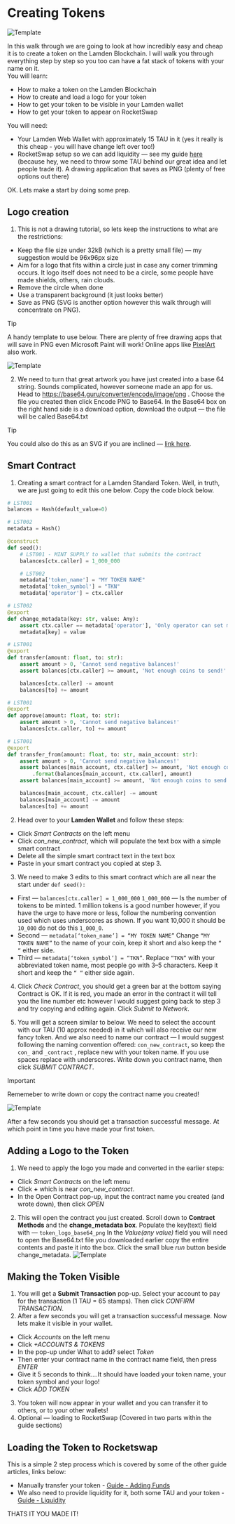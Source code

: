 # Creating Tokens
![Template](./static/Token1.png ':size=1000')

In this walk through we are going to look at how incredibly easy and cheap it is to create a token on the Lamden Blockchain. I will walk you through everything step by step so you too can have a fat stack of tokens with your name on it.   
You will learn:
* How to make a token on the Lamden Blockchain
* How to create and load a logo for your token
* How to get your token to be visible in your Lamden wallet
* How to get your token to appear on RocketSwap

You will need:
* Your Lamden Web Wallet with approximately 15 TAU in it (yes it really is this cheap - you will have change left over too!)
* RocketSwap setup so we can add liquidity — see my guide [here](guide.md#Getting_Started) (because hey, we need to throw some TAU behind our great idea and let people trade it).
A drawing application that saves as PNG (plenty of free options out there)

OK. Lets make a start by doing some prep.
## Logo creation
1. This is not a drawing tutorial, so lets keep the instructions to what are the restrictions: 
* Keep the file size under 32kB (which is a pretty small file) — my suggestion would be 96x96px size
* Aim for a logo that fits within a circle just in case any corner trimming occurs. It logo itself does not need to be a circle, some people have made shields, others, rain clouds. 
* Remove the circle when done
* Use a transparent background (it just looks better) 
* Save as PNG (SVG is another option however this walk through will concentrate on PNG).  

>[!Tip]
>A handy template to use below. There are plenty of free drawing apps that will save in PNG even Microsoft Paint will work! Online apps like [PixelArt](https://www.pixilart.com/draw) also work.

![Template](./static/Token2.png ':size=96')

2. We need to turn that great artwork you have just created into a base 64 string. Sounds complicated, however someone made an app for us. Head to https://base64.guru/converter/encode/image/png . Choose the file you created then click Encode PNG to Base64. In the Base64 box on the right hand side is a download option, download the output — the file will be called Base64.txt  

>[!Tip]
> You could also do this as an SVG if you are inclined — [link here](https://base64.guru/converter/encode/image/svg).

## Smart Contract
1. Creating a smart contract for a Lamden Standard Token. Well, in truth, we are just going to edit this one below. Copy the code block below.   

```python
# LST001
balances = Hash(default_value=0)

# LST002
metadata = Hash()

@construct
def seed():
    # LST001 - MINT SUPPLY to wallet that submits the contract
    balances[ctx.caller] = 1_000_000

    # LST002
    metadata['token_name'] = "MY TOKEN NAME"
    metadata['token_symbol'] = "TKN"
    metadata['operator'] = ctx.caller

# LST002
@export
def change_metadata(key: str, value: Any):
    assert ctx.caller == metadata['operator'], 'Only operator can set metadata!'
    metadata[key] = value

# LST001
@export
def transfer(amount: float, to: str):
    assert amount > 0, 'Cannot send negative balances!'
    assert balances[ctx.caller] >= amount, 'Not enough coins to send!'

    balances[ctx.caller] -= amount
    balances[to] += amount

# LST001
@export
def approve(amount: float, to: str):
    assert amount > 0, 'Cannot send negative balances!'
    balances[ctx.caller, to] += amount

# LST001
@export
def transfer_from(amount: float, to: str, main_account: str):
    assert amount > 0, 'Cannot send negative balances!'
    assert balances[main_account, ctx.caller] >= amount, 'Not enough coins approved to send! You have {} and are trying to spend {}'\
        .format(balances[main_account, ctx.caller], amount)
    assert balances[main_account] >= amount, 'Not enough coins to send!'

    balances[main_account, ctx.caller] -= amount
    balances[main_account] -= amount
    balances[to] += amount

```
2. Head over to your **Lamden Wallet** and follow these steps:
* Click *Smart Contracts* on the left menu   
* Click *con_new_contract*, which will populate the text box with a simple smart contract   
* Delete all the simple smart contract text in the text box   
* Paste in your smart contract you copied at step 3.   
3. We need to make 3 edits to this smart contract which are all near the start under `def seed():`
* First — `balances[ctx.caller] = 1_000_000`
    `1_000_000` — Is the number of tokens to be minted. 1 million tokens is a good number however, if you have the urge to have more or less, follow the numbering convention used which uses underscores as shown. If you want 10,000 it should be `10_000` do not do this `1_000_0`.
* Second — `metadata[‘token_name’] = “MY TOKEN NAME”`
    Change `“MY TOKEN NAME”` to the name of your coin, keep it short and also keep the `“ “` either side.
* Third — `metadata[‘token_symbol’] = “TKN”`. Replace `“TKN”` with your abbreviated token name, most people go with 3–5 characters. Keep it short and keep the `“ “` either side again.
4. Click *Check Contract*, you should get a green bar at the bottom saying Contract is OK. If it is red, you made an error in the contract it will tell you the line number etc however I would suggest going back to step 3 and try copying and editing again. Click *Submit to Network*.

5. You will get a screen similar to below. We need to select the account with our TAU (10 approx needed) in it which will also receive our new fancy token. And we also need to name our contract — I would suggest following the naming convention offered: `con_new_contract`, so keep the `con_` and `_contract` , replace new with your token name. If you use spaces replace with underscores.
Write down you contract name, then click *SUBMIT CONTRACT*.
> [!important]
> Rememeber to write down or copy the contract name you created!

![Template](./static/Token3.png ':size=947')

After a few seconds you should get a transaction successful message. At which point in time you have made your first token. 

## Adding a Logo to the Token
1. We need to apply the logo you made and converted in the earlier steps:
* Click *Smart Contracts* on the left menu
* Click **+** which is near *con_new_contract*.
* In the Open Contract pop-up, input the contract name you created (and wrote down), then click *OPEN*
2. This will open the contract you just created.
Scroll down to **Contract Methods** and the **change_metadata box**.
Populate the key(text) field with — `token_logo_base64_png`
In the *Value(any value)* field you will need to open the Base64.txt file you downloaded earlier copy the entire contents and paste it into the box.
Click the small blue *run* button beside change_metadata.
![Template](./static/Token4.png ':size=1000')

## Making the Token Visible
1. You will get a **Submit Transaction** pop-up. Select your account to pay for the transaction (1 TAU = 65 stamps). Then click *CONFIRM TRANSACTION*.
2. After a few seconds you will get a transaction successful message. Now lets make it visible in your wallet.
* Click *Accounts* on the left menu
* Click *+ACCOUNTS & TOKENS*
* In the pop-up under What to add? select *Token*
* Then enter your contract name in the contract name field, then press *ENTER*
* Give it 5 seconds to think….It should have loaded your token name, your token symbol and your logo!
* Click *ADD TOKEN*
3. You token will now appear in your wallet and you can transfer it to others, or to your other wallets!
13. Optional — loading to RocketSwap (Covered in two parts within the guide sections)

## Loading the Token to Rocketswap
This is a simple 2 step process which is covered by some of the other guide articles, links below:
* Manually transfer your token - [Guide - Adding Funds](guide.md#Adding-Funds)  
* We also need to provide liquidity for it, both some TAU and your token - [Guide - Liquidity](guide.md#Liquidity-Pools)

THATS IT YOU MADE IT!
